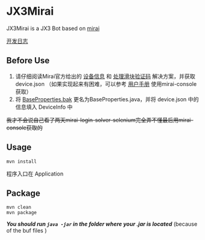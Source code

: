 # JX3Mirai
JX3Mirai is a JX3 Bot based on [mirai](https://github.com/mamoe/mirai)

[开发日志](DevelopmentLog.md)

## Before Use
1. 请仔细阅读Mirai官方给出的 [设备信息](https://github.com/mamoe/mirai/blob/dev/docs/Bots.md#%E8%AE%BE%E5%A4%87%E4%BF%A1%E6%81%AF) 和 [处理滑块验证码](https://github.com/mamoe/mirai/blob/dev/docs/Bots.md#%E5%A4%84%E7%90%86%E6%BB%91%E5%8A%A8%E9%AA%8C%E8%AF%81%E7%A0%81) 解决方案，并获取 device.json
   （如果实现起来有困难，可以参考 [用户手册](https://github.com/mamoe/mirai/blob/dev/docs/UserManual.md) 使用mirai-console获取）
2. 将 [BaseProperties.bak](src/main/java/top/yuany3721/JX3Mirai/util/BaseProperties.bak) 更名为BaseProperties.java，并将 device.json 中的信息填入 DeviceInfo 中

~~我才不会说自己看了两天mirai-login-solver-selenium完全弄不懂最后用mirai-console获取的~~


## Usage
```shell
mvn install
```
程序入口在 Application

## Package
```shell
mvn clean
mvn package
```

***You should run `java -jar` in the folder where your .jar is located*** (because of the buf files )


